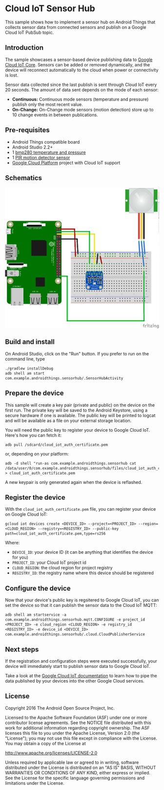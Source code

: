 # Cloud IoT Sensor Hub

This sample shows how to implement a sensor hub on Android Things that collects
sensor data from connected sensors and publish on a Google Cloud IoT PubSub topic.

## Introduction

The sample showcases a sensor-based device publishing data to
[Google Cloud IoT Core](https://cloud.google.com/iot-core/). Sensors can be
added or removed dynamically, and the device will reconnect automatically to the
cloud when power or connectivity is lost.

Sensor data collected since the last publish is sent through Cloud IoT every
20 seconds. The amount of data sent depends on the mode of each sensor:

- **Continuous:** Continuous mode sensors (temperature and pressure) publish
  only the most recent value.
- **On-Change:** On-Change mode sensors (motion detection) store up to 10 change
  events in between publications.

## Pre-requisites

- Android Things compatible board
- Android Studio 2.2+
- 1 [bmp280 temperature and pressure](https://www.adafruit.com/product/2651)
- 1 [PIR motion detector sensor](https://www.adafruit.com/product/189)
- [Google Cloud Platform](https://cloud.google.com/) project with Cloud IoT support

## Schematics

![Schematics for Raspberry Pi 3](rpi3_schematics.png)

## Build and install

On Android Studio, click on the "Run" button.
If you prefer to run on the command line, type
```
./gradlew installDebug
adb shell am start com.example.androidthings.sensorhub/.SensorHubActivity
```

## Prepare the device

This sample will create a key pair (private and public) on the device on the
first run. The private key will be saved to the Android Keystore, using a
secure hardware if one is available. The public key will be printed to logcat
and will be available as a file on your external storage location.

You will need the public key to register your device to Google Cloud IoT. Here's
how you can fetch it:

```
adb pull /sdcard/cloud_iot_auth_certificate.pem
```

or, depending on your platform:

```
adb -d shell "run-as com.example.androidthings.sensorhub cat /data/user/0/com.example.androidthings.sensorhub/files/cloud_iot_auth_certificate.pem" > cloud_iot_auth_certificate.pem
```

A new keypair is only generated again when the device is reflashed.

## Register the device

With the `cloud_iot_auth_certificate.pem` file, you can register your device on
Google Cloud IoT:

```
gcloud iot devices create <DEVICE_ID> --project=<PROJECT_ID> --region=<CLOUD_REGION> --registry=<REGISTRY_ID> --public-key path=cloud_iot_auth_certificate.pem,type=rs256
```

Where:
- `DEVICE_ID`: your device ID (it can be anything that identifies the device for you)
- `PROJECT_ID`: your Cloud IoT project id
- `CLOUD_REGION`: the cloud region for project registry
- `REGISTRY_ID`: the registry name where this device should be registered

## Configure the device

Now that your device's public key is regsitered to Google Cloud IoT, you can set
the device so that it can publish the sensor data to the Cloud IoT MQTT:

```
adb shell am startservice -a com.example.androidthings.sensorhub.mqtt.CONFIGURE -e project_id <PROJECT_ID> -e cloud_region <CLOUD_REGION> -e registry_id <REGISTRY_ID> -e device_id <DEVICE_ID> com.example.androidthings.sensorhub/.cloud.CloudPublisherService
```

## Next steps

If the registration and configuration steps were executed successfully, your
device will immediately start to publish sensor data to Google Cloud IoT.

Take a look at the [Google Cloud IoT documentation](https://cloud.google.com/iot/docs/) to learn how to pipe the
data published by your devices into the other Google Cloud services.

## License

Copyright 2016 The Android Open Source Project, Inc.

Licensed to the Apache Software Foundation (ASF) under one or more contributor
license agreements.  See the NOTICE file distributed with this work for
additional information regarding copyright ownership.  The ASF licenses this
file to you under the Apache License, Version 2.0 (the "License"); you may not
use this file except in compliance with the License.  You may obtain a copy of
the License at

  http://www.apache.org/licenses/LICENSE-2.0

Unless required by applicable law or agreed to in writing, software
distributed under the License is distributed on an "AS IS" BASIS, WITHOUT
WARRANTIES OR CONDITIONS OF ANY KIND, either express or implied.  See the
License for the specific language governing permissions and limitations under
the License.
